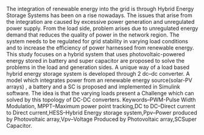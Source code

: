 The integration of renewable energy into the grid
is through Hybrid Energy Storage Systems has been on a rise
nowadays. The issues that arise from the integration are caused
by excessive power generation and unregulated power supply.
From the load side, problem arises due to unregulated energy
demand that reduces the quality of power in the network region.
The system needs to be regulated for grid stability in varying
load conditions and to increase the efficiency of power harnessed
from renewable energy. This study focuses on a hybrid system
that uses photovoltaic-powered energy stored in battery and
super capacitor are proposed to solve the problems in the load
and generation sides. A unique way of a load based hybrid
energy storage system is developed through 2 dc–dc converter.
A model which integrates power from an renewable energy
source(solar-PV arrays) , a battery and a SC is proposed and
implemented in Simulink software. The idea is that the varying
loads present a Challenge which can solved by this topology of
DC-DC converters.
Keywords–PWM-Pulse Width Modulation, MPPT–Maximum power
point tracking,DC to DC–Direct current to Direct current,HESS–Hybrid Energy storage system,Ppv–Power produced by
Photovoltaic array,Vpv–Voltage Produced by Photovoltaic array,SCSuper Capacitor.
